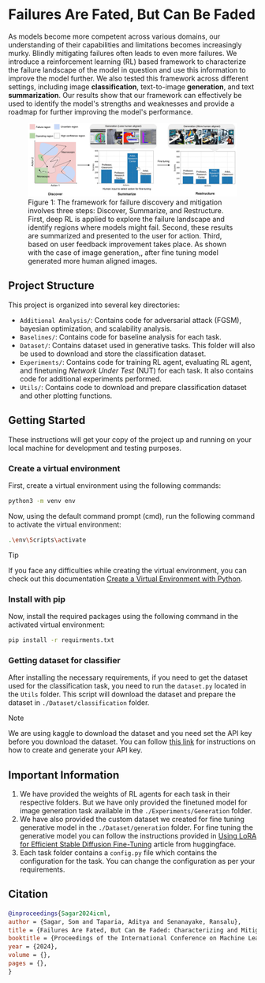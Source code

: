 # Failures Are Fated, But Can Be Faded

As models become more competent across various domains, our understanding of their capabilities and limitations becomes increasingly murky. Blindly mitigating failures often leads to even more failures. We introduce a reinforcement learning (RL) based framework to characterize the failure landscape of the model in question and use this information to improve the model further. We also tested this framework across different settings, including image **classification**, text-to-image **generation**, and text **summarization**. Our results show that our framework can effectively be used to identify the model's strengths and weaknesses and provide a roadmap for further improving the model's performance.

<figure>
  <img src="./assets/image 1.jpg" alt="", style="width:100vw;">
  <figcaption>Figure 1: The framework for failure discovery and mitigation involves three steps: Discover, Summarize, and Restructure. First, deep RL is applied to explore the failure landscape and identify regions where models might fail. Second, these results are summarized and presented to the user for action. Third, based on user feedback improvement takes place. As shown with the case of image generation,, after fine tuning model generated more human aligned images.</figcaption>
</figure>

## Project Structure

This project is organized into several key directories:

- `Additional Analysis/`: Contains code for adversarial attack (FGSM), bayesian optimization, and scalability analysis.
- `Baselines/`: Contains code for baseline analysis for each task.
- `Dataset/`: Contains dataset used in generative tasks. This folder will also be used to download and store the classification dataset.
- `Experiments/`: Contains code for training RL agent, evaluating RL agent, and finetuning *Network Under Test* (NUT) for each task. It also contains code for additional experiments performed.
- `Utils/`: Contains code to download and prepare classification dataset and other plotting functions.

## Getting Started

These instructions will get your copy of the project up and running on your local machine for development and testing purposes.

### Create a virtual environment
First, create a virtual environment using the following commands:

```bash
python3 -m venv env
```

Now, using the default command prompt (cmd), run the following command to activate the virtual environment:

```bash
.\env\Scripts\activate
```
> [!TIP]
> If you face any difficulties while creating the virtual environment, you can check out this documentation [Create a Virtual Environment with Python](https://gist.github.com/loic-nazaries/c25ce9f7b01b107573796b026522a3ad).

### Install with pip

Now, install the required packages using the following command in the activated virtual environment:

```bash
pip install -r requirments.txt
```

### Getting dataset for classifier
After installing the necessary requirements, if you need to get the dataset used for the classification task, you need to run the `dataset.py` located in the `Utils` folder. This script will download the dataset and prepare the dataset in `./Dataset/classification` folder.

> [!NOTE]
> We are using kaggle to download the dataset and you need set the API key before you download the dataset. You can follow [this link](https://www.kaggle.com/docs/api) for instructions on how to create and generate your API key.

## Important Information

1. We have provided the weights of RL agents for each task in their respective folders. But we have only provided the finetuned model for image generation task available in the `./Experiments/Generation` folder.
2. We have also provided the custom dataset we created for fine tuning generative model in the `./Dataset/generation` folder. For fine tuning the generative model you can follow the instructions provided in [Using LoRA for Efficient Stable Diffusion Fine-Tuning](https://huggingface.co/blog/lora) article from huggingface.
3. Each task folder contains a `config.py` file which contains the configuration for the task. You can change the configuration as per your requirements.

## Citation
```bibtex
@inproceedings{Sagar2024icml,
author = {Sagar, Som and Taparia, Aditya and Senanayake, Ransalu},
title = {Failures Are Fated, But Can Be Faded: Characterizing and Mitigating Unwanted Behaviors in Large-Scale Vision and Language Models},
booktitle = {Proceedings of the International Conference on Machine Learning (ICML)},
year = {2024},
volume = {},
pages = {},
}
```